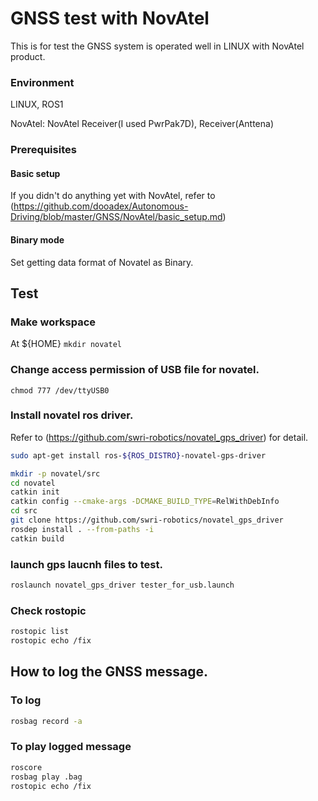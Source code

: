 # GNSS test with NovAtel
This is for test the GNSS system is operated well in LINUX with NovAtel product.

### Environment
LINUX, ROS1

NovAtel: NovAtel Receiver(I used PwrPak7D), Receiver(Anttena)


### Prerequisites
#### Basic setup
If you didn't do anything yet with NovAtel, refer to (https://github.com/dooadex/Autonomous-Driving/blob/master/GNSS/NovAtel/basic_setup.md)
#### Binary mode
Set getting data format of Novatel as Binary.


## Test

### Make workspace
At ${HOME}
<code>mkdir novatel</code>

### Change access permission of USB file for novatel.
<code>chmod 777 /dev/ttyUSB0</code>

### Install novatel ros driver.
Refer to (https://github.com/swri-robotics/novatel_gps_driver) for detail.

```bash
sudo apt-get install ros-${ROS_DISTRO}-novatel-gps-driver
```
```bash
mkdir -p novatel/src
cd novatel
catkin init
catkin config --cmake-args -DCMAKE_BUILD_TYPE=RelWithDebInfo
cd src
git clone https://github.com/swri-robotics/novatel_gps_driver
rosdep install . --from-paths -i
catkin build
```

### launch gps laucnh files to test.
```bash
roslaunch novatel_gps_driver tester_for_usb.launch
```

### Check rostopic
```bash
rostopic list
rostopic echo /fix
```

## How to log the GNSS message.
### To log
```bash
rosbag record -a
```
### To play logged message
```bash
roscore
rosbag play .bag
rostopic echo /fix
```
